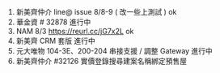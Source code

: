 1. 新美齊仲介 line@ issue 8/8-9 ( 改一些上測試 ) ok
2. 華金資 # 32878 進行中
3. NAM 8/3 https://reurl.cc/jG7x2L ok
4. 新美齊 CRM 套版 進行中
5. 元大唯物 104-3E、200-204 串接支援 / 調整 Gateway 進行中
6. 新美齊仲介 #32126 實價登錄搜尋建案名稱綁定預售屋

